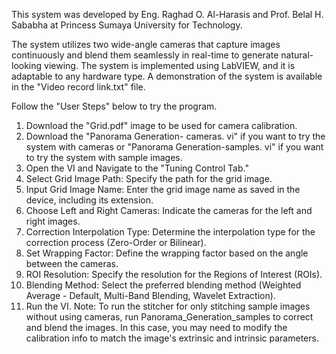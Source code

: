 This system was developed by Eng. Raghad O. Al-Harasis and Prof. Belal H. Sababha at Princess Sumaya University for Technology. 

The system utilizes two wide-angle cameras that capture images continuously and blend them seamlessly in real-time to generate natural-looking viewing. The system is implemented using LabVIEW, and it is adaptable to any hardware type. A demonstration of the system is available in the "Video record link.txt" file. 


Follow the "User Steps" below to try the program. 

1. Download the "Grid.pdf" image to be used for camera calibration.
2. Download the "Panorama Generation- cameras. vi" if you want to try the system with cameras or "Panorama Generation-samples. vi" if you want to try the system with sample images. 
3. Open the VI and Navigate to the "Tuning Control Tab."
4. Select Grid Image Path: Specify the path for the grid image.
5. Input Grid Image Name: Enter the grid image name as saved in the device, including its extension.
6. Choose Left and Right Cameras: Indicate the cameras for the left and right images.
7. Correction Interpolation Type: Determine the interpolation type for the correction process (Zero-Order or Bilinear).
8. Set Wrapping Factor: Define the wrapping factor based on the angle between the cameras.
9. ROI Resolution: Specify the resolution for the Regions of Interest (ROIs).
10. Blending Method: Select the preferred blending method (Weighted Average - Default, Multi-Band Blending, Wavelet Extraction).
11. Run the VI.
Note: To run the stitcher for only stitching sample images without using cameras, run Panorama_Generation_samples to correct and blend the images. In this case, you may need to modify the calibration info to match the image's extrinsic and intrinsic parameters.
